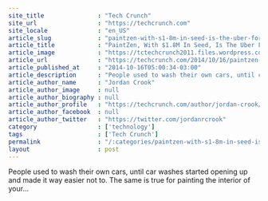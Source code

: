 ```yaml
---
site_title               : "Tech Crunch"
site_url                 : "https://techcrunch.com"
site_locale              : "en_US"
article_slug             : "paintzen-with-s1-8m-in-seed-is-the-uber-for-house-painting"
article_title            : "PaintZen, With $1.8M In Seed, Is The Uber For House Painting"
article_image            : "https://tctechcrunch2011.files.wordpress.com/2014/10/screenshot-2014-10-15-13-55-08.png?w=764&h=400&crop=1"
article_url              : "https://techcrunch.com/2014/10/16/paintzen-with-1-8m-in-seed-is-the-uber-for-painting-your-house/"
article_published_at     : "2014-10-16T05:00:34-03:00"
article_description      : "People used to wash their own cars, until car washes started opening up and made it way easier not to. The same is true for painting the interior of your..."
article_author_name      : "Jordan Crook"
article_author_image     : null
article_author_biography : null
article_author_profile   : "https://techcrunch.com/author/jordan-crook/"
article_author_facebook  : null
article_author_twitter   : "https://twitter.com/jordanrcrook"
category                 : ['technology']
tags                     : ['Tech Crunch']
permalink                : "/:categories/paintzen-with-s1-8m-in-seed-is-the-uber-for-house-painting/"
layout                   : post
---
```


People used to wash their own cars, until car washes started opening up and made it way easier not to. The same is true for painting the interior of your...
